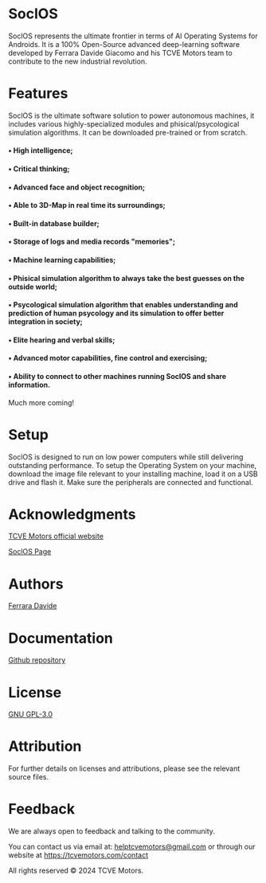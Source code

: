 # SoclOS 
SoclOS represents the ultimate frontier in terms of AI Operating Systems for Androids. It is a 100% Open-Source advanced deep-learning software developed by Ferrara Davide Giacomo and his TCVE Motors team to contribute to the new industrial revolution.

# Features
SoclOS is the ultimate software solution to power autonomous machines, it includes various highly-specialized modules and phisical/psycological simulation algorithms. It can be downloaded pre-trained or from scratch.

#### • High intelligence;

#### • Critical thinking;

#### • Advanced face and object recognition;

#### • Able to 3D-Map in real time its surroundings;

#### • Built-in database builder;

#### • Storage of logs and media records "memories";

#### • Machine learning capabilities;

#### • Phisical simulation algorithm to always take the best guesses on the outside world;

#### • Psycological simulation algorithm that enables understanding and prediction of human psycology and its simulation to offer better integration in society;

#### • Elite hearing and verbal skills;

#### • Advanced motor capabilities, fine control and exercising;

#### • Ability to connect to other machines running SoclOS and share information.

Much more coming!



# Setup
SoclOS is designed to run on low power computers while still delivering outstanding performance.
To setup the Operating System on your machine, download the image file relevant to your installing machine, load it on a USB drive and flash it.
Make sure the peripherals are connected and functional.

# Acknowledgments
[TCVE Motors official website]( https://tcvemotors.com/ )

[SoclOS Page](https://tcvemotors.com/projects/404)
# Authors
[Ferrara Davide]( https://github.com/FerraraDavideG )
# Documentation
[Github repository](https://github.com/TCVE-Motors/SoclOS)

# License
[GNU GPL-3.0](https://www.gnu.org/licenses/gpl-3.0.html#license-text)

# Attribution
For further details on licenses and attributions, please see the relevant source files.

# Feedback
We are always open to feedback and talking to the community.

You can contact us via email at: helptcvemotors@gmail.com or through our website at https://tcvemotors.com/contact

All rights reserved © 2024 TCVE Motors.
